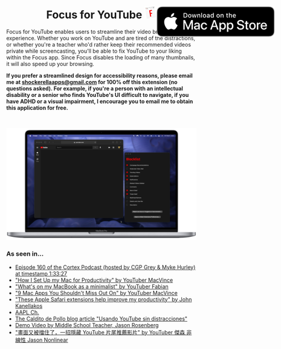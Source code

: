 <h1 align="center">
  <span align="center">
    Focus for YouTube <img src="Resources/icon.png" alt="logo" width="32" height="32">
  </span>
  <a href="https://apps.apple.com/us/app/focus-for-youtube/id1514703160?mt=12">
    <img align="right" style="position: absolute" src="Resources/MacAppStoreBadge.svg">
  </a>
</h1>
Focus for YouTube enables users to streamline their video browsing experience. Whether you work on YouTube and are tired of the distractions, or whether you're a teacher who'd rather keep their recommended videos private while screencasting, you'll be able to fix YouTube to your liking within the Focus app. Since Focus disables the loading of many thumbnails, it will also speed up your browsing.
<br>

**If you prefer a streamlined design for accessibility reasons, please email me at shockerellaapps@gmail.com for 100% off this extension (no questions asked). For example, if you're a person with an intellectual disability or a senior who finds YouTube's UI difficult to navigate, if you have ADHD or a visual impairment, I encourage you to email me to obtain this application for free.**

<br>

![Focus for YouTube Blocker and Containing App Running on a MacBookPro](Resources/DesktopPreview.png)

### As seen in...
- [Episode 160 of the Cortex Podcast (hosted by CGP Grey & Myke Hurley) at timestamp 1:33:27](https://www.relay.fm/cortex/160)
- ["How I Set Up my Mac for Productivity" by YouTuber MacVince](https://youtu.be/KxrgLtd_XJ4?t=404)
- ["What's on my MacBook as a minimalist" by YouTuber Fabian](https://youtu.be/gf0LqTG70Rk?t=87)
- ["9 Mac Apps You Shouldn't Miss Out On" by YouTuber MacVince](https://youtu.be/DO3Jk_nQarY?si=vWdhTGjbvRTfYnxJ&t=96)
- ["These Apple Safari extensions help improve my productivity" by John Kanellakos](https://www.pocket-lint.com/these-apple-safari-extensions-improve-productivity/)
- [AAPL Ch.](https://applech2.com/archives/20200829-focus-for-youtube-safari-extension.html)
- [The Caldito de Pollo blog article "Usando YouTube sin distracciones"](https://calditodepollo.com/2021/07/usando-youtube-sin-distracciones/)
- [Demo Video by Middle School Teacher, Jason Rosenberg](https://burkeschool.zendesk.com/hc/en-us/articles/31455901969044-Focus-for-YouTube-Safari)
- ["畫面又被擋住了，一招隱藏 YouTube 片尾推薦影片" by YouTuber 傑森 非線性 Jason Nonlinear](https://youtu.be/QBS3UJhlC2k?si=14lpJWnjvaAejiE1&t=150)
